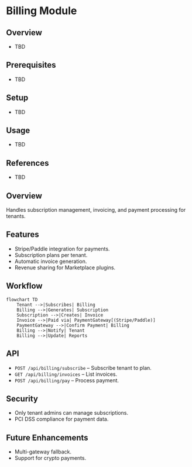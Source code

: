 # Billing Module

## Overview
- TBD

## Prerequisites
- TBD

## Setup
- TBD

## Usage
- TBD

## References
- TBD


## Overview
Handles subscription management, invoicing, and payment processing for tenants.

## Features
- Stripe/Paddle integration for payments.  
- Subscription plans per tenant.  
- Automatic invoice generation.  
- Revenue sharing for Marketplace plugins.  

## Workflow
```mermaid
flowchart TD
    Tenant -->|Subscribes| Billing
    Billing -->|Generates| Subscription
    Subscription -->|Creates| Invoice
    Invoice -->|Paid via| PaymentGateway[(Stripe/Paddle)]
    PaymentGateway -->|Confirm Payment| Billing
    Billing -->|Notify| Tenant
    Billing -->|Update| Reports
```

## API
- `POST /api/billing/subscribe` – Subscribe tenant to plan.  
- `GET /api/billing/invoices` – List invoices.  
- `POST /api/billing/pay` – Process payment.  

## Security
- Only tenant admins can manage subscriptions.  
- PCI DSS compliance for payment data.  

## Future Enhancements
- Multi-gateway fallback.  
- Support for crypto payments.  
